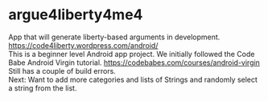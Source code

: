 # argue4liberty4me4
App that will generate liberty-based arguments in development. <br>
https://code4liberty.wordpress.com/android/ <br>
This is a beginner level Android app project. We initially followed the Code Babe Android Virgin tutorial.  https://codebabes.com/courses/android-virgin <br>
Still has a couple of build errors. <br>
Next: Want to add more categories and lists of Strings and randomly select a string from the list.
